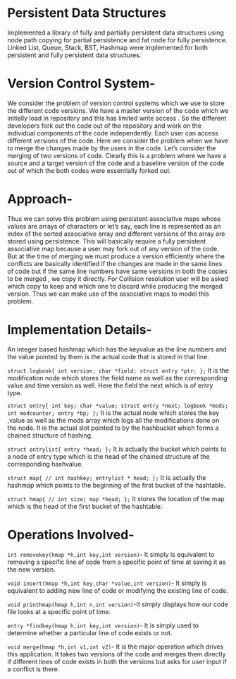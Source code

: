 # Persistent Data Structures
Implemented a library of fully and partially persistent data structures using node path copying for partial persistence and fat node for fully persistence.
Linked List, Queue, Stack, BST, Hashmap were implemented for both persistent and fully persistent data structures.

# Version Control System-
We consider the problem of version control systems which we use to store the different code versions. We have a master version of the code which we initially load in repository and this has limited write access . So the different developers fork out the code out of the repository and work on the individual components of the code independently. Each user can access different versions of the code. Here we consider the problem when we have to merge the changes made by the users in the code. Let’s consider the merging of two versions of code. Clearly this is a problem where we have a source and a target version of the code and a baseline version of the code out of which the both codes were essentially forked out.
# Approach-
Thus we can solve this problem using persistent associative maps whose values are arrays of characters or let’s say, each line is represented as an index of the sorted associative array and different versions of the array are stored using persistence. This will basically require a fully persistent associative map because a user may fork out of any version of the code. But at the time of merging we must produce a version efficiently where the conflicts are basically identified if the changes are made in the same lines of code but if the same line numbers have same versions in both the copies to be merged , we copy it directly. For Collision resolution user will be asked which copy to keep and which one to discard while producing the merged version. Thus we can make use of the associative maps to model this problem.

# Implementation Details-
An integer based hashmap which has the keyvalue as the line numbers and the value pointed by them is the actual code that is stored in that line.

`struct logbook{
int version;
char *field;
struct entry *ptr;
};`
It is the modification node which stores the field name as well as the corresponding value and time version as well. Here the field the next which is of entry type.


`struct entry{
int key;
char *value;
struct entry *next;
logbook *mods;
int modcounter;
entry *bp;
};`
It is the actual node which stores the key ,value as well as the mods array which logs all the modifications done on the node. It is the actual slot pointed to by the hashbucket which forms a chained structure of hashing.

`struct entrylist{
entry *head;
};`
It is actually the bucket which points to a node of entry type which is the head of the chained structure of the corresponding hashvalue.

`struct map{
// int hashkey;
entrylist * head;
};`
It is actually the hashmap which points to the beginning of the first bucket of the hashtable.

`struct hmap{
// int size;
map *head;
};`
It stores the location of the map which is the head of the first bucket of the hashtable.

# Operations Involved-

`int removekey(hmap *h,int key,int version)`- It simply is equivalent to removing a specific line of code from a specific point of time at saving it as the new version.

`void insert(hmap *h,int key,char *value,int version)`- It simply is equivalent to adding new line of code or modifying the existing line of code.

`void printhmap(hmap h,int n,int version)`-It simply displays how our code file looks at a specific point of time.

`entry *findkey(hmap h,int key,int version)`- It is simply used to determine whether a particular line of code exists or not.

`void merge(hmap *h,int v1,int v2)`- It is the major operation which drives this application. It takes two versions of the code and merges them directly if different lines of code exists in both the versions but asks for user input if a conflict is there.
